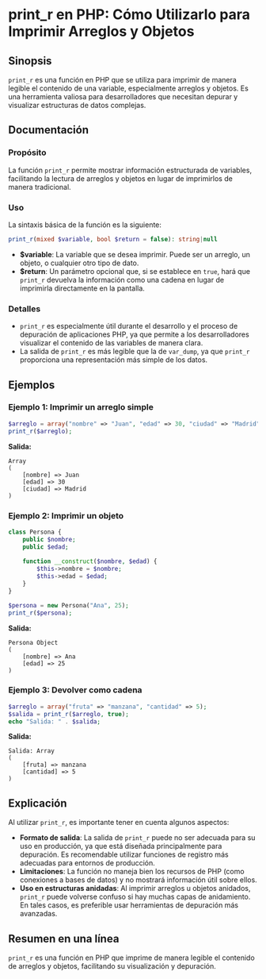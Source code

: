 <!--
Meta Description: # print_r en PHP: Cómo Utilizarlo para Imprimir Arreglos y Objetos ## Sinopsis `print_r` es una función en PHP que se utiliza para imprimir de manera ...
Meta Keywords: print_r, que, salida, php, una
-->

# print_r en PHP: Cómo Utilizarlo para Imprimir Arreglos y Objetos

## Sinopsis
`print_r` es una función en PHP que se utiliza para imprimir de manera legible el contenido de una variable, especialmente arreglos y objetos. Es una herramienta valiosa para desarrolladores que necesitan depurar y visualizar estructuras de datos complejas.

## Documentación

### Propósito
La función `print_r` permite mostrar información estructurada de variables, facilitando la lectura de arreglos y objetos en lugar de imprimirlos de manera tradicional.

### Uso
La sintaxis básica de la función es la siguiente:

```php
print_r(mixed $variable, bool $return = false): string|null
```

- **$variable**: La variable que se desea imprimir. Puede ser un arreglo, un objeto, o cualquier otro tipo de dato.
- **$return**: Un parámetro opcional que, si se establece en `true`, hará que `print_r` devuelva la información como una cadena en lugar de imprimirla directamente en la pantalla.

### Detalles
- `print_r` es especialmente útil durante el desarrollo y el proceso de depuración de aplicaciones PHP, ya que permite a los desarrolladores visualizar el contenido de las variables de manera clara.
- La salida de `print_r` es más legible que la de `var_dump`, ya que `print_r` proporciona una representación más simple de los datos.

## Ejemplos

### Ejemplo 1: Imprimir un arreglo simple
```php
$arreglo = array("nombre" => "Juan", "edad" => 30, "ciudad" => "Madrid");
print_r($arreglo);
```
**Salida:**
```
Array
(
    [nombre] => Juan
    [edad] => 30
    [ciudad] => Madrid
)
```

### Ejemplo 2: Imprimir un objeto
```php
class Persona {
    public $nombre;
    public $edad;
    
    function __construct($nombre, $edad) {
        $this->nombre = $nombre;
        $this->edad = $edad;
    }
}

$persona = new Persona("Ana", 25);
print_r($persona);
```
**Salida:**
```
Persona Object
(
    [nombre] => Ana
    [edad] => 25
)
```

### Ejemplo 3: Devolver como cadena
```php
$arreglo = array("fruta" => "manzana", "cantidad" => 5);
$salida = print_r($arreglo, true);
echo "Salida: " . $salida;
```
**Salida:**
```
Salida: Array
(
    [fruta] => manzana
    [cantidad] => 5
)
```

## Explicación
Al utilizar `print_r`, es importante tener en cuenta algunos aspectos:

- **Formato de salida**: La salida de `print_r` puede no ser adecuada para su uso en producción, ya que está diseñada principalmente para depuración. Es recomendable utilizar funciones de registro más adecuadas para entornos de producción.
- **Limitaciones**: La función no maneja bien los recursos de PHP (como conexiones a bases de datos) y no mostrará información útil sobre ellos.
- **Uso en estructuras anidadas**: Al imprimir arreglos u objetos anidados, `print_r` puede volverse confuso si hay muchas capas de anidamiento. En tales casos, es preferible usar herramientas de depuración más avanzadas.

## Resumen en una línea
`print_r` es una función en PHP que imprime de manera legible el contenido de arreglos y objetos, facilitando su visualización y depuración.
